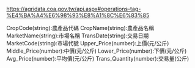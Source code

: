 https://agridata.coa.gov.tw/api.aspx#operations-tag-%E4%BA%A4%E6%98%93%E8%A1%8C%E6%83%85

CropCode(string):農產品代碼
CropName(string):農產品名稱
MarketName(string):市場名稱
TransDate(string):交易日期
MarketCode(string):市場代號
Upper_Price(number):上價(元/公斤)
Middle_Price(number):中價(元/公斤)
Lower_Price(number):下價(元/公斤)
Avg_Price(number):平均價(元/公斤)
Trans_Quantity(number):交易量(公斤)